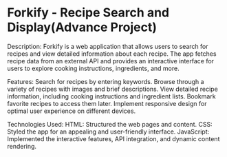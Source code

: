 # Forkify - Recipe Search and Display(Advance Project)

Description:
Forkify is a web application that allows users to search for recipes and view detailed information about each recipe. The app fetches recipe data from an external API and provides an interactive interface for users to explore cooking instructions, ingredients, and more.

Features:
Search for recipes by entering keywords.
Browse through a variety of recipes with images and brief descriptions.
View detailed recipe information, including cooking instructions and ingredient lists.
Bookmark favorite recipes to access them later.
Implement responsive design for optimal user experience on different devices.

Technologies Used:
HTML: Structured the web pages and content.
CSS: Styled the app for an appealing and user-friendly interface.
JavaScript: Implemented the interactive features, API integration, and dynamic content rendering.